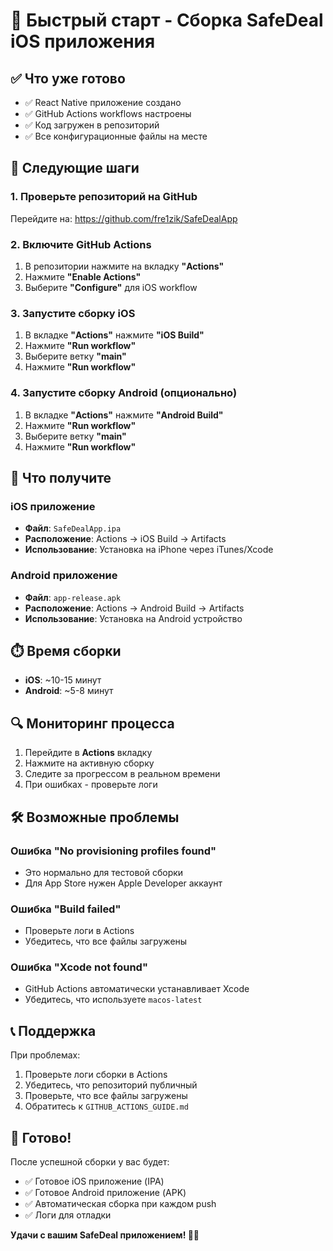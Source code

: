 # 🚀 Быстрый старт - Сборка SafeDeal iOS приложения

## ✅ Что уже готово

- ✅ React Native приложение создано
- ✅ GitHub Actions workflows настроены
- ✅ Код загружен в репозиторий
- ✅ Все конфигурационные файлы на месте

## 🎯 Следующие шаги

### 1. Проверьте репозиторий на GitHub
Перейдите на: https://github.com/fre1zik/SafeDealApp

### 2. Включите GitHub Actions
1. В репозитории нажмите на вкладку **"Actions"**
2. Нажмите **"Enable Actions"**
3. Выберите **"Configure"** для iOS workflow

### 3. Запустите сборку iOS
1. В вкладке **"Actions"** нажмите **"iOS Build"**
2. Нажмите **"Run workflow"**
3. Выберите ветку **"main"**
4. Нажмите **"Run workflow"**

### 4. Запустите сборку Android (опционально)
1. В вкладке **"Actions"** нажмите **"Android Build"**
2. Нажмите **"Run workflow"**
3. Выберите ветку **"main"**
4. Нажмите **"Run workflow"**

## 📱 Что получите

### iOS приложение
- **Файл**: `SafeDealApp.ipa`
- **Расположение**: Actions → iOS Build → Artifacts
- **Использование**: Установка на iPhone через iTunes/Xcode

### Android приложение
- **Файл**: `app-release.apk`
- **Расположение**: Actions → Android Build → Artifacts
- **Использование**: Установка на Android устройство

## ⏱️ Время сборки

- **iOS**: ~10-15 минут
- **Android**: ~5-8 минут

## 🔍 Мониторинг процесса

1. Перейдите в **Actions** вкладку
2. Нажмите на активную сборку
3. Следите за прогрессом в реальном времени
4. При ошибках - проверьте логи

## 🛠️ Возможные проблемы

### Ошибка "No provisioning profiles found"
- Это нормально для тестовой сборки
- Для App Store нужен Apple Developer аккаунт

### Ошибка "Build failed"
- Проверьте логи в Actions
- Убедитесь, что все файлы загружены

### Ошибка "Xcode not found"
- GitHub Actions автоматически устанавливает Xcode
- Убедитесь, что используете `macos-latest`

## 📞 Поддержка

При проблемах:
1. Проверьте логи сборки в Actions
2. Убедитесь, что репозиторий публичный
3. Проверьте, что все файлы загружены
4. Обратитесь к `GITHUB_ACTIONS_GUIDE.md`

## 🎉 Готово!

После успешной сборки у вас будет:
- ✅ Готовое iOS приложение (IPA)
- ✅ Готовое Android приложение (APK)
- ✅ Автоматическая сборка при каждом push
- ✅ Логи для отладки

**Удачи с вашим SafeDeal приложением! 🚀📱** 
